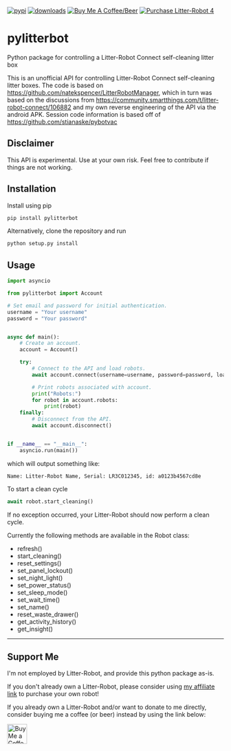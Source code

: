 [![pypi](https://img.shields.io/pypi/v/pylitterbot?style=for-the-badge)](https://pypi.org/project/pylitterbot)
[![downloads](https://img.shields.io/pypi/dm/pylitterbot?style=for-the-badge)](https://pypi.org/project/pylitterbot)
[![Buy Me A Coffee/Beer](https://img.shields.io/badge/Buy_Me_A_☕/🍺-F16061?style=for-the-badge&logo=ko-fi&logoColor=white&labelColor=grey)](https://ko-fi.com/natekspencer)
[![Purchase Litter-Robot 4](https://img.shields.io/badge/Purchase-Litter--Robot_4-lightgrey?style=for-the-badge&labelColor=grey)](https://www.pntrs.com/t/SENLRk1JS0dDSEtJTklPQ0hKS05HTQ)

# pylitterbot

Python package for controlling a Litter-Robot Connect self-cleaning litter box

This is an unofficial API for controlling Litter-Robot Connect self-cleaning litter boxes.
The code is based on https://github.com/natekspencer/LitterRobotManager, which in turn was
based on the discussions from https://community.smartthings.com/t/litter-robot-connect/106882
and my own reverse engineering of the API via the android APK.
Session code information is based off of https://github.com/stianaske/pybotvac

## Disclaimer

This API is experimental. Use at your own risk. Feel free to contribute if things are not working.

## Installation

Install using pip

```bash
pip install pylitterbot
```

Alternatively, clone the repository and run

```bash
python setup.py install
```

## Usage

```python
import asyncio

from pylitterbot import Account

# Set email and password for initial authentication.
username = "Your username"
password = "Your password"


async def main():
    # Create an account.
    account = Account()

    try:
        # Connect to the API and load robots.
        await account.connect(username=username, password=password, load_robots=True)

        # Print robots associated with account.
        print("Robots:")
        for robot in account.robots:
            print(robot)
    finally:
        # Disconnect from the API.
        await account.disconnect()


if __name__ == "__main__":
    asyncio.run(main())
```

which will output something like:

```
Name: Litter-Robot Name, Serial: LR3C012345, id: a0123b4567cd8e
```

To start a clean cycle

```python
await robot.start_cleaning()
```

If no exception occurred, your Litter-Robot should now perform a clean cycle.

Currently the following methods are available in the Robot class:

- refresh()
- start_cleaning()
- reset_settings()
- set_panel_lockout()
- set_night_light()
- set_power_status()
- set_sleep_mode()
- set_wait_time()
- set_name()
- reset_waste_drawer()
- get_activity_history()
- get_insight()

---

## Support Me

I'm not employed by Litter-Robot, and provide this python package as-is.

If you don't already own a Litter-Robot, please consider using [my affiliate link](https://www.pntrs.com/t/SENLRk1JS0dDSEtJTklPQ0hKS05HTQ) to purchase your own robot!

If you already own a Litter-Robot and/or want to donate to me directly, consider buying me a coffee (or beer) instead by using the link below:

<a href='https://ko-fi.com/natekspencer' target='_blank'><img height='35' style='border:0px;height:46px;' src='https://az743702.vo.msecnd.net/cdn/kofi3.png?v=0' border='0' alt='Buy Me a Coffee at ko-fi.com' />
